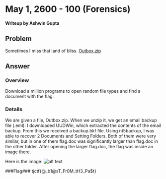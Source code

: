 # May 1, 2600 - 100 (Forensics)
#### Writeup by Ashwin Gupta

## Problem ##
Sometimes I miss that land of bliss. [Outbox.zip](Outbox.zip)

## Answer ##

### Overview ###
Download a million programs to open random file types and find a document with the flag.

### Details ###
We are given a file, Outbox.zip. When we unzip it, we get an email backup file (.eml). I downloaded UUDWin, which extracted the contents of the email backup. From this we received a backup.bkf file. Using nt5backup, I was able to recover 2 Documents and Setting Folders. Both of them were very similar, but in one of them flag.doc was significantly larger than flag.doc in the other folder. After opening the larger flag.doc, the flag was inside an image there.

Here is the image:
![alt text](https://github.com/patil215/tjctf-2016-writeups/forensics/may12600/blah.wmf)

###Flag###
	tjctf{@_b1@sT_Fr0M_tH3_Pa$t}